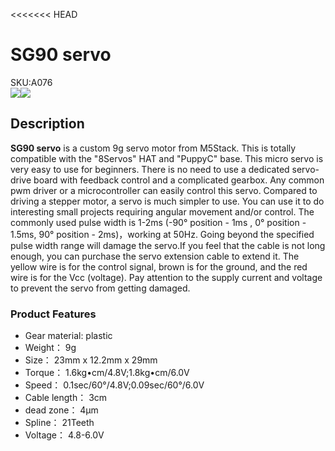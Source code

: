 <<<<<<< HEAD
# SG90 servo

<div class="badge badge-pill badge-primary product_sku_tag">SKU:A076</div>

<div class="product_pic"><img src="assets/img/product_pics/accessory/SG90_servo/servo_p1.webp"><img src="assets/img/product_pics/accessory/SG90_servo/servo_p2.webp"></div>

## Description

**SG90 servo** is a custom 9g servo motor from M5Stack. This is totally compatible with the "8Servos" HAT and "PuppyC" base. This micro servo is very easy to use for beginners. There is no need to use a dedicated servo-drive board with feedback control and a complicated gearbox. Any common pwm driver or a microcontroller can easily control this servo. Compared to driving a stepper motor, a servo is much simpler to use. You can use it to do interesting small projects requiring angular movement and/or control.
 The commonly used pulse width is 1-2ms (-90° position - 1ms , 0° position - 1.5ms, 90° position - 2ms)，working at 50Hz. Going beyond the specified pulse width range will damage the servo.If you feel that the cable is not long enough, you can purchase the servo extension cable to extend it.
 The yellow wire is for the control signal, brown is for the ground, and the red wire is for the Vcc (voltage). Pay attention to the supply current and voltage to prevent the servo from getting damaged.

### Product Features

- Gear material: plastic 
- Weight： 9g
- Size： 23mm x 12.2mm x 29mm
- Torque： 1.6kg•cm/4.8V;1.8kg•cm/6.0V
- Speed： 0.1sec/60°/4.8V;0.09sec/60°/6.0V
- Cable length： 3cm
- dead zone： 4μm
- Spline： 21Teeth
- Voltage： 4.8-6.0V

<script>

   var purchase_link = 'https://m5stack.com/collections/m5-accessory/products/SG90-servo';

   anchor_search(purchase_link);
   scrollFunc();

</script>